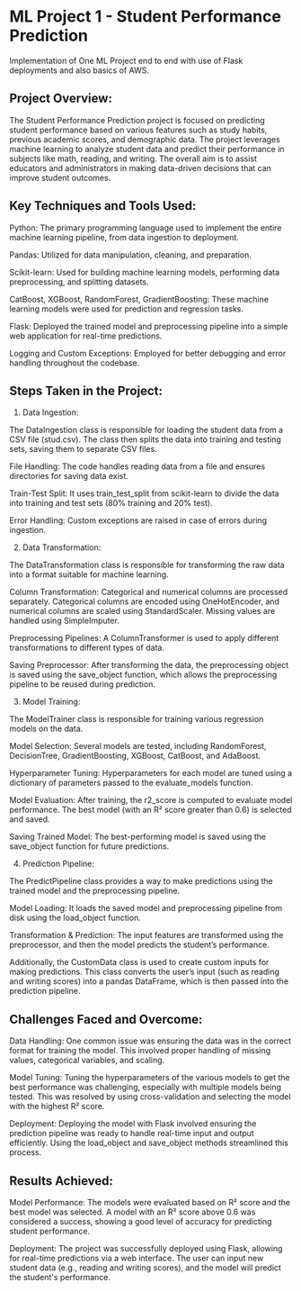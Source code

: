 # ML Project 1 - Student Performance Prediction

Implementation of One ML Project end to end with use of Flask deployments and also basics of AWS.

## Project Overview:

The Student Performance Prediction project is focused on predicting student performance based on various features such as study habits, previous academic scores, and demographic data. The project leverages machine learning to analyze student data and predict their performance in subjects like math, reading, and writing. The overall aim is to assist educators and administrators in making data-driven decisions that can improve student outcomes.

## Key Techniques and Tools Used:

Python: The primary programming language used to implement the entire machine learning pipeline, from data ingestion to deployment.

Pandas: Utilized for data manipulation, cleaning, and preparation.

Scikit-learn: Used for building machine learning models, performing data preprocessing, and splitting datasets.

CatBoost, XGBoost, RandomForest, GradientBoosting: These machine learning models were used for prediction and regression tasks.

Flask: Deployed the trained model and preprocessing pipeline into a simple web application for real-time predictions.

Logging and Custom Exceptions: Employed for better debugging and error handling throughout the codebase.

## Steps Taken in the Project:

1. Data Ingestion:

The DataIngestion class is responsible for loading the student data from a CSV file (stud.csv). The class then splits the data into training and testing sets, saving them to separate CSV files.

File Handling: The code handles reading data from a file and ensures directories for saving data exist.

Train-Test Split: It uses train_test_split from scikit-learn to divide the data into training and test sets (80% training and 20% test).

Error Handling: Custom exceptions are raised in case of errors during ingestion.

2. Data Transformation:

The DataTransformation class is responsible for transforming the raw data into a format suitable for machine learning.

Column Transformation: Categorical and numerical columns are processed separately. Categorical columns are encoded using OneHotEncoder, and numerical columns are scaled using StandardScaler. Missing values are handled using SimpleImputer.

Preprocessing Pipelines: A ColumnTransformer is used to apply different transformations to different types of data.

Saving Preprocessor: After transforming the data, the preprocessing object is saved using the save_object function, which allows the preprocessing pipeline to be reused during prediction.

3. Model Training:

The ModelTrainer class is responsible for training various regression models on the data.

Model Selection: Several models are tested, including RandomForest, DecisionTree, GradientBoosting, XGBoost, CatBoost, and AdaBoost.

Hyperparameter Tuning: Hyperparameters for each model are tuned using a dictionary of parameters passed to the evaluate_models function.

Model Evaluation: After training, the r2_score is computed to evaluate model performance. The best model (with an R² score greater than 0.6) is selected and saved.

Saving Trained Model: The best-performing model is saved using the save_object function for future predictions.

4. Prediction Pipeline:

The PredictPipeline class provides a way to make predictions using the trained model and the preprocessing pipeline.

Model Loading: It loads the saved model and preprocessing pipeline from disk using the load_object function.

Transformation & Prediction: The input features are transformed using the preprocessor, and then the model predicts the student’s performance.

Additionally, the CustomData class is used to create custom inputs for making predictions. This class converts the user’s input (such as reading and writing scores) into a pandas DataFrame, which is then passed into the prediction pipeline.

## Challenges Faced and Overcome:

Data Handling: One common issue was ensuring the data was in the correct format for training the model. This involved proper handling of missing values, categorical variables, and scaling.

Model Tuning: Tuning the hyperparameters of the various models to get the best performance was challenging, especially with multiple models being tested. This was resolved by using cross-validation and selecting the model with the highest R² score.

Deployment: Deploying the model with Flask involved ensuring the prediction pipeline was ready to handle real-time input and output efficiently. Using the load_object and save_object methods streamlined this process.

## Results Achieved:

Model Performance: The models were evaluated based on R² score and the best model was selected. A model with an R² score above 0.6 was considered a success, showing a good level of accuracy for predicting student performance.

Deployment: The project was successfully deployed using Flask, allowing for real-time predictions via a web interface. The user can input new student data (e.g., reading and writing scores), and the model will predict the student's performance.
